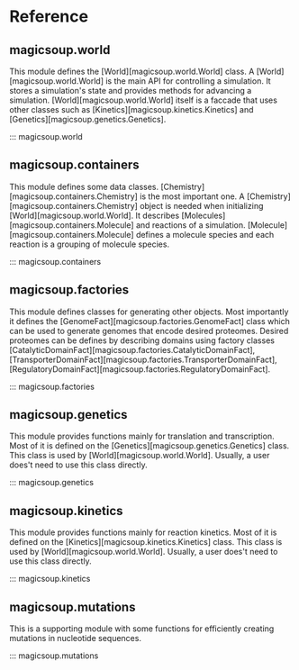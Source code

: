 # Reference

## magicsoup.world

This module defines the [World][magicsoup.world.World] class.
A [World][magicsoup.world.World] is the main API for controlling a simulation.
It stores a simulation's state and provides methods for advancing a simulation.
[World][magicsoup.world.World] itself is a faccade that uses other classes such as
[Kinetics][magicsoup.kinetics.Kinetics] and [Genetics][magicsoup.genetics.Genetics].

::: magicsoup.world

## magicsoup.containers

This module defines some data classes.
[Chemistry][magicsoup.containers.Chemistry] is the most important one.
A [Chemistry][magicsoup.containers.Chemistry] object is needed when initializing [World][magicsoup.world.World].
It describes [Molecules][magicsoup.containers.Molecule] and reactions of a simulation.
[Molecule][magicsoup.containers.Molecule] defines a molecule species and each reaction is a grouping of molecule species.

::: magicsoup.containers

## magicsoup.factories

This module defines classes for generating other objects.
Most importantly it defines the [GenomeFact][magicsoup.factories.GenomeFact] class
which can be used to generate genomes that encode desired proteomes.
Desired proteomes can be defines by describing domains using factory classes
[CatalyticDomainFact][magicsoup.factories.CatalyticDomainFact],
[TransporterDomainFact][magicsoup.factories.TransporterDomainFact],
[RegulatoryDomainFact][magicsoup.factories.RegulatoryDomainFact].

::: magicsoup.factories

## magicsoup.genetics

This module provides functions mainly for translation and transcription.
Most of it is defined on the [Genetics][magicsoup.genetics.Genetics] class.
This class is used by [World][magicsoup.world.World].
Usually, a user does't need to use this class directly.

::: magicsoup.genetics

## magicsoup.kinetics

This module provides functions mainly for reaction kinetics.
Most of it is defined on the [Kinetics][magicsoup.kinetics.Kinetics] class.
This class is used by [World][magicsoup.world.World].
Usually, a user does't need to use this class directly.

::: magicsoup.kinetics

## magicsoup.mutations

This is a supporting module with some
functions for efficiently creating mutations
in nucleotide sequences.

::: magicsoup.mutations
